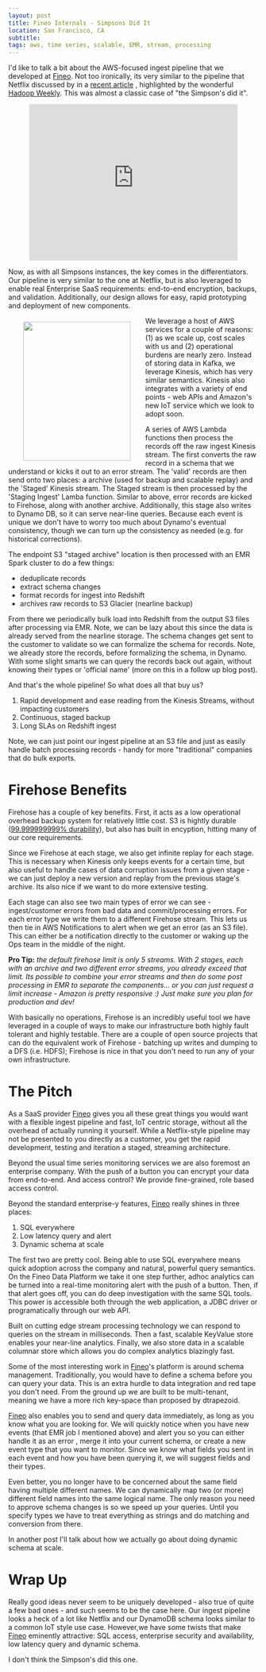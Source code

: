 ```yaml
---
layout: post
title: Fineo Internals - Simpsons Did It
location: San Francisco, CA
subtitle:
tags: aws, time series, scalable, EMR, stream, processing
---
```


I'd like to talk a bit about the AWS-focused ingest pipeline that we developed at [Fineo]. Not too ironically, its very 
similar to the pipeline that Netflix discussed by in a [recent article](http://techblog.netflix.com/2016/02/evolution-of-netflix-data-pipeline.html)
, highlighted by the wonderful [Hadoop Weekly](https://www.hadoopweekly.com/). This was almost a classic case of "the 
Simpson's did it". 

<div align="center">
<iframe width="420" height="315" src="https://www.youtube.com/embed/iDuMp2kDxos" frameborder="0" allowfullscreen></iframe>
</div>

Now, as with all Simpsons instances, the key comes in the differentiators. Our pipeline is very similar to the one at 
Netflix, but is also leveraged to enable real Enterprise SaaS requirements: end-to-end encryption, backups, and validation. 
Additionally, our design allows for easy, rapid prototyping and deployment of new components.
 
<img src="/images/posts/fineo_internals/ingest.png" align="left" width="216" height="280" Hspace="30" Vspace="10">

We leverage a host of AWS services for a couple of reasons: (1) as we scale up, cost scales with us and (2) operational burdens 
are nearly zero. Instead of storing data in Kafka, we leverage Kinesis, which has very similar semantics. Kinesis also 
integrates with a variety of end points - web APIs and Amazon's new IoT service which we look to adopt soon.
 
A series of AWS Lambda functions then process the records off the raw ingest Kinesis stream. The first converts the raw 
record in a schema that we understand or kicks it out to an error stream. The 'valid' records are then send onto two places: 
a archive (used for backup and scalable replay) and the 'Staged' Kinesis stream. The Staged stream is then processed by the 
'Staging Ingest' Lamba function. Similar to above, error records are kicked to Firehose, along with another archive.
Additionally, this stage also writes to 
Dynamo DB, so it can serve near-line queries. Because each event is unique we don't have to worry too much about Dynamo's 
eventual consistency, though we can turn up the consistency as needed (e.g. for historical corrections).

The endpoint S3 "staged archive" location is then processed with an EMR Spark cluster to do a few things:

 * deduplicate records
 * extract schema changes 
 * format records for ingest into Redshift
 * archives raw records to S3 Glacier (nearline backup)

From there we periodically bulk load into Redshift from the output S3 files after processing via EMR. Note, we can be lazy 
about this since the data is already served from the nearline storage. The schema changes get sent to the customer to validate so we can formalize the 
schema for records. Note, we already store the records, before formalizing the schema, in Dynamo. With some slight smarts we 
can query the records back out again, without knowing their types or 'official name' (more on this in a follow up blog post).

And that's the whole pipeline! So what does all that buy us?

 1. Rapid development and ease reading from the Kinesis Streams, without impacting customers
 2. Continuous, staged backup
 3. Long SLAs on Redshift ingest

Note, we can just point our ingest pipeline at an S3 file and just as easily handle batch processing records - handy for more
"traditional" companies that do bulk exports.

# Firehose Benefits

Firehose has a couple of key benefits. First, it acts as a low operational overhead backup system for relatively little cost.
S3 is hightly durable ([99.999999999% durability](https://aws.amazon.com/s3/faqs/#data-protection)), but also has built in 
encyption, hitting many of our core requirements.

Since we Firehose at each stage, we also get infinite replay for each stage. This is necessary when Kinesis only keeps events 
for a certain time, but also useful to handle cases of data corruption issues from a given stage - we can just deploy a new version
and replay from the previous stage's archive. Its also nice if we want to do more extensive testing.

Each stage can also see two main types of error we can see - ingest/customer errors from bad data and 
commit/processing errors. For each error type we write them to a different Firehose stream. This lets us then tie in AWS 
Notifications to alert when we get an error (as an S3 file). This can either be a notification directly to the customer or 
waking up the Ops team in the middle of the night.

**Pro Tip:** _the default firehose limit is only 5 streams. With 2 stages, each with an archive and two different error streams,
you already exceed that limit. Its possible to combine your error streams and then do some post processing in EMR to separate
 the components... or you can just request a limit increase - Amazon is pretty responsive :) Just make sure you plan for 
 production and dev!_  

With basically no operations, Firehose is an incredibly useful tool we have leveraged in a couple of ways to make our 
infrastructure both highly fault tolerant and highly testable. There are a couple of open source projects that can do the 
equivalent work of Firehose - batching up writes and dumping to a DFS (i.e. HDFS); Firehose is nice in that you don't need to
run any of your own infrastructure. 

# The Pitch 
As a SaaS provider [Fineo] gives you all these great things you would want with a flexible ingest pipeline and fast, IoT 
centric storage, without all the overhead of actually running it yourself. While a Netflix-style pipeline may not be presented 
to you directly as a customer, you get the rapid development, testing and iteration a staged, streaming architecture.

Beyond the usual time series monitoring services we are also foremost an enterprise company. With the push of a button you 
can encrypt your data from end-to-end.  And access control? We provide fine-grained, role based access control.

Beyond the standard enterprise-y features, [Fineo] really shines in three places:

 1. SQL everywhere
 2. Low latency query and alert
 3. Dynamic schema at scale

The first two are pretty cool. Being able to use SQL everywhere means quick adoption across the company and natural, powerful
 query semantics. On the Fineo Data Platform we take it one step further, adhoc analytics can be turned into a real-time 
 monitoring alert with the push of a button. Then, if that alert goes off, you can do deep investigation with the same SQL 
 tools. This power is accessible both through the web application, a JDBC driver or programatically through our web API.
 
Built on cutting edge stream processing technology we can respond to queries on the stream in milliseconds. Then a fast, 
scalable KeyValue store enables your near-line analytics. Finally, we also store data in a scalable columnar store which 
allows you do complex analytics blazingly fast.

Some of the most interesting work in [Fineo]'s platform is around schema management. Traditionally, you would have to define a 
schema before you can query your data. This is an extra hurdle to data integration and red tape you don't need.
From the ground up we are built to be multi-tenant, meaning we have a more rich key-space than proposed by dtrapezoid. 

[Fineo] also enables you to send and query data immediately, as long as you know what you are looking for. We will 
quickly notice when you have new events (that EMR job I mentioned above) and alert you so you can either handle it as an error 
, merge it into your current schema, or create a new event type that you want to monitor. Since we know what fields you sent 
in each event and how you have been querying it, we will suggest fields and their types.

Even better, you no longer have to be concerned about the same field having multiple different names. We can dynamically map 
two (or more) different field names into the same logical name. The only reason you need to approve schema changes is so we 
speed up your queries. Until you specify types we have to treat everything as strings and do matching and conversion from there.

In another post I'll talk about how we actually go about doing dynamic schema at scale.

# Wrap Up

Really good ideas never seem to be uniquely developed - also true of quite a few bad ones - and such seems to be the case here. 
Our ingest pipeline looks a heck of a lot like Netflix and our DynamoDB schema looks similar to a common IoT style use case. 
However,we have some twists that make [Fineo] eminently attractive: SQL access, enterprise security and availability, low latency 
query and dynamic schema. 
 
I don't think the Simpson's did this one.
 
[Fineo]: http://fineo.io